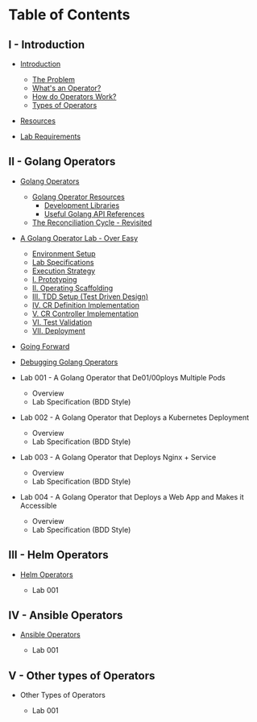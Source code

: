 # Table of Contents

## I - Introduction

- [Introduction](01/01-introduction.md)
  - [The Problem](01/01-introduction.md#the-problem)
  - [What's an Operator?](01/01-introduction.md#whats-an-operator)
  - [How do Operators Work?](01/01-introduction.md#how-do-operators-work)
  - [Types of Operators](01/01-introduction.md#types-of-operators)

- [Resources](01/02-resources.md)

- [Lab Requirements](01/03-lab-requirements.md)

## II - Golang Operators

- [Golang Operators](02/01-golang-operators-overview.md)
  - [Golang Operator Resources](02/01-golang-operators-overview.md#golang-operator-resources)
    - [Development Libraries](02/01-golang-operators-overview.md#development-libraries)
    - [Useful Golang API References](02/01-golang-operators-overview.md#useful-golang-api-references)
  - [The Reconciliation Cycle - Revisited](02/01-golang-operators-overview.md#the-reconciliation-cycle---revisited)
    
- [A Golang Operator Lab - Over Easy](02/02-a-golang-operator-over-easy.md)
  - [Environment Setup](02/02-a-golang-operator-over-easy.md#environment-setup)
  - [Lab Specifications](02/02-a-golang-operator-over-easy.md#lab-specifications)
  - [Execution Strategy](02/02-a-golang-operator-over-easy.md#execution-strategy)
  - [I. Prototyping](02/02-a-golang-operator-over-easy.md#i-prototyping)
  - [II. Operating Scaffolding](02/02-a-golang-operator-over-easy.md#ii-operator-scaffolding)
  - [III. TDD Setup (Test Driven Design)](02/02-a-golang-operator-over-easy.md#iii-tdd-setup)
  - [IV. CR Definition Implementation](02/02-a-golang-operator-over-easy.md#iv-cr-definition-implementation)
  - [V. CR Controller Implementation](02/02-a-golang-operator-over-easy.md#v-cr-controller-implementation)
  - [VI. Test Validation](02/02-a-golang-operator-over-easy.md#vi-test-validation)
  - [VII. Deployment](02/02-a-golang-operator-over-easy.md#vii-deployment)

- [Going Forward]()

- [Debugging Golang Operators](02/03-debugging-golang-operators.md)

- Lab 001 - A Golang Operator that De01/00ploys Multiple Pods
  - Overview
  - Lab Specification (BDD Style)

- Lab 002 - A Golang Operator that Deploys a Kubernetes Deployment
  - Overview
  - Lab Specification (BDD Style)

- Lab 003 - A Golang Operator that Deploys Nginx + Service
  - Overview
  - Lab Specification (BDD Style)

- Lab 004 - A Golang Operator that Deploys a Web App and Makes it 
Accessible
  - Overview
  - Lab Specification (BDD Style)

## III - Helm Operators

- [Helm Operators](03/01-helm-operators.md)

  - Lab 001

## IV - Ansible Operators

- [Ansible Operators](04/01-ansible-operators.md)

  - Lab 001

## V - Other types of  Operators

- Other Types of Operators

  - Lab 001